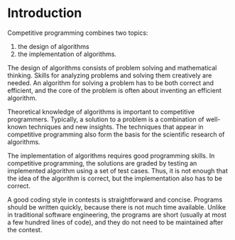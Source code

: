 # Introduction

Competitive programming combines two topics:

1. the design of algorithms
2. the implementation of algorithms.

The design of algorithms consists of problem solving and mathematical thinking.
Skills for analyzing problems and solving them creatively are needed.
An algorithm for solving a problem has to be both correct and efficient, and the
core of the problem is often about inventing an efficient algorithm.

Theoretical knowledge of algorithms is important to competitive programmers.
Typically, a solution to a problem is a combination of well-known techniques and
new insights. The techniques that appear in competitive programming also form
the basis for the scientific research of algorithms.

The implementation of algorithms requires good programming skills. In
competitive programming, the solutions are graded by testing an implemented
algorithm using a set of test cases. Thus, it is not enough that the idea of the
algorithm is correct, but the implementation also has to be correct.

A good coding style in contests is straightforward and concise. Programs
should be written quickly, because there is not much time available. Unlike in
traditional software engineering, the programs are short (usually at most a few
hundred lines of code), and they do not need to be maintained after the contest.
